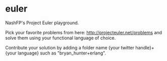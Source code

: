 euler
=====

NashFP's Project Euler playground.

Pick your favorite problems from here: http://projecteuler.net/problems and solve them using your functional language of choice.

Contribute your solution by adding a folder name {your twitter handle}+{your language} such as "bryan_hunter+erlang". 
